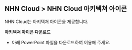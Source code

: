 ## NHN Cloud > NHN Cloud 아키텍쳐 아이콘
NHN Cloud는 아키텍쳐 아이콘을 제공합니다.

**아키텍쳐 아이콘 다운로드**
- 아래 PowerPoint 파일을 다운로드하여 이용해 주세요.
